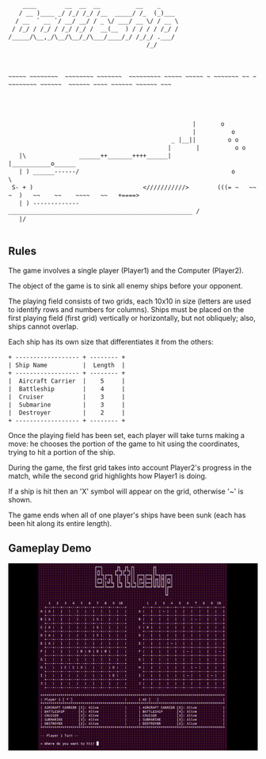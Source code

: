 ```
    ____        __  __  __          __    _     
   / __ )____ _/ /_/ /_/ /__  _____/ /_  (_)___ 
  / __  ` __ `/ __/ __/ / _ \/ ___/ __ \/ / __ \
 / /_/ / /_/ / /_/ /_/ /  __(__  ) / / / / /_/ /
/_____/\__,_/\__/\__/_/\___/____/_/ /_/_/ .___/ 
                                       /_/



~~~~~ ~~~~~~~~  ~~~~~~~~ ~~~~~~~  ~~~~~~~~~ ~~~~~ ~~~~~ ~ ~~~~~~~ ~~ ~ ~~~~~~~~ ~~~~~~  ~~~~~~ ~~~~ ~~~~~~ ~~~~~~ ~~~
 
 
                                 
                                 
                                                    |       o 
                                                    |          o 
                                              _ |__||         o o
                                             |       |          o o    
   |\               ______++_______++++______|       |___________o______
   | ) ______------/                                           o         \                                            
 S- + )                               <///////////>        (((= ~   ~~  ~  )   ~~    ~~    ~~~~   ~~   +====>
   | ) -------------____________________________________________________ /
   |/


```

## Rules
The game involves a single player (Player1) and the Computer (Player2).

The object of the game is to sink all enemy ships before your opponent.

The playing field consists of two grids, each 10x10 in size (letters are used to 
identify rows and numbers for columns).
Ships must be placed on the first playing field (first grid) vertically or 
horizontally, but not obliquely; also, ships cannot overlap.

Each ship has its own size that differentiates it from the others:
```
+ ------------------ + -------- +
| Ship Name          |  Length  |
+ ------------------ + -------- +
|  Aircraft Carrier  |    5     |
|  Battleship        |    4     |
|  Cruiser           |    3     |
|  Submarine         |    3     |
|  Destroyer         |    2     |
+ ------------------ + -------- +
```
Once the playing field has been set, each player will take turns making a move: 
he chooses the portion of the game to hit using the coordinates, trying to hit 
a portion of the ship.

During the game, the first grid takes into account Player2's progress in the 
match, while the second grid highlights how Player1 is doing.

If a ship is hit then an 'X' symbol will appear on the grid, otherwise '~' is 
shown.

The game ends when all of one player's ships have been sunk (each has been hit 
along its entire length).

## Gameplay Demo
![Demo](./assets/battleship_demo.gif)
